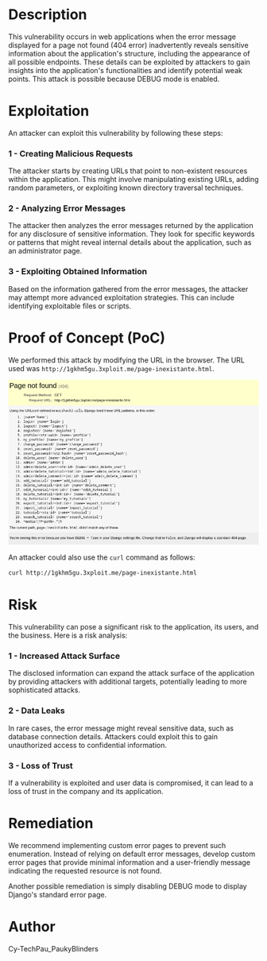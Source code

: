# Description
This vulnerability occurs in web applications when the error message displayed for a page not found (404 error) inadvertently reveals sensitive information about the application's structure, including the appearance of all possible endpoints. These details can be exploited by attackers to gain insights into the application's functionalities and identify potential weak points. This attack is possible because DEBUG mode is enabled.

# Exploitation
An attacker can exploit this vulnerability by following these steps:

### 1 - Creating Malicious Requests
The attacker starts by creating URLs that point to non-existent resources within the application. This might involve manipulating existing URLs, adding random parameters, or exploiting known directory traversal techniques.

### 2 - Analyzing Error Messages
The attacker then analyzes the error messages returned by the application for any disclosure of sensitive information. They look for specific keywords or patterns that might reveal internal details about the application, such as an administrator page.

### 3 - Exploiting Obtained Information
Based on the information gathered from the error messages, the attacker may attempt more advanced exploitation strategies. This can include identifying exploitable files or scripts.

# Proof of Concept (PoC)
We performed this attack by modifying the URL in the browser. The URL used was `http://1gkhm5gu.3xploit.me/page-inexistante.html`.

![PoC Image](YWH-R303906-screenshot-from-2024-05-04-11-33-52.png)

An attacker could also use the `curl` command as follows:
```bash
curl http://1gkhm5gu.3xploit.me/page-inexistante.html
```

# Risk
This vulnerability can pose a significant risk to the application, its users, and the business. Here is a risk analysis:

### 1 - Increased Attack Surface
The disclosed information can expand the attack surface of the application by providing attackers with additional targets, potentially leading to more sophisticated attacks.

### 2 - Data Leaks
In rare cases, the error message might reveal sensitive data, such as database connection details. Attackers could exploit this to gain unauthorized access to confidential information.

### 3 - Loss of Trust
If a vulnerability is exploited and user data is compromised, it can lead to a loss of trust in the company and its application.

# Remediation
We recommend implementing custom error pages to prevent such enumeration. Instead of relying on default error messages, develop custom error pages that provide minimal information and a user-friendly message indicating the requested resource is not found.

Another possible remediation is simply disabling DEBUG mode to display Django's standard error page.

# Author
Cy-TechPau_PaukyBlinders
